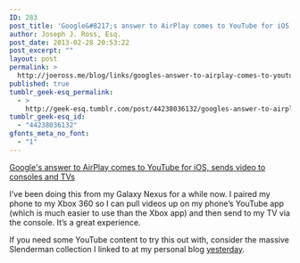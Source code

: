 ```yaml
---
ID: 283
post_title: 'Google&#8217;s answer to AirPlay comes to YouTube for iOS, sends video to consoles and TVs'
author: Joseph J. Ross, Esq.
post_date: 2013-02-28 20:53:22
post_excerpt: ""
layout: post
permalink: >
  http://joeross.me/blog/links/googles-answer-to-airplay-comes-to-youtube-for/
published: true
tumblr_geek-esq_permalink:
  - >
    http://geek-esq.tumblr.com/post/44238036132/googles-answer-to-airplay-comes-to-youtube-for
tumblr_geek-esq_id:
  - "44238036132"
gfonts_meta_no_font:
  - "1"
---
```

<a href='http://thenextweb.com/apps/2013/02/28/google-updates-youtube-for-ios-with-airplay-like-video-beaming-function-for-smart-tvs/'>Google's answer to AirPlay comes to YouTube for iOS, sends video to consoles and TVs</a><div class="link_description"><p>I&#8217;ve been doing this from my Galaxy Nexus for a while now. I paired my phone to my Xbox 360 so I can pull videos up on my phone&#8217;s YouTube app (which is much easier to use than the Xbox app) and then send to my TV via the console. It&#8217;s a great experience.</p>

<p>If you need some YouTube content to try this out with, consider the massive Slenderman collection I linked to at my personal blog <a href="http://joeross.tumblr.com/post/44099562673/the-complete-slenderman-video-mythos" target="_blank">yesterday</a>.</p></div>